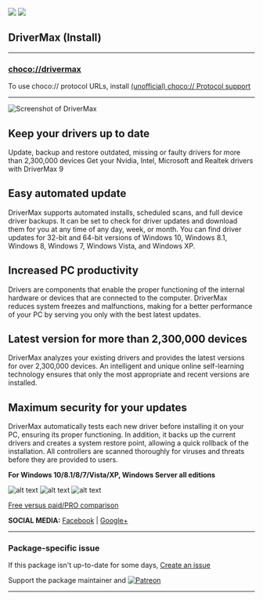 [![](https://img.shields.io/chocolatey/v/drivermax?color=green&label=drivermax)](https://chocolatey.org/packages/drivermax) [![](https://img.shields.io/chocolatey/dt/drivermax)](https://chocolatey.org/packages/drivermax)

## DriverMax (Install)

---

### [choco://drivermax](choco://drivermax)
To use choco:// protocol URLs, install [(unofficial) choco:// Protocol support ](https://chocolatey.org/packages/choco-protocol-support)

---


![Screenshot of DriverMax](https://www.innovative-sol.com/assets/images/Screenshots/dmx/drivermax-1.PNG)

## Keep your drivers up to date

Update, backup and restore outdated, missing or faulty drivers for more than 2,300,000 devices 
Get your Nvidia, Intel, Microsoft and Realtek drivers with DriverMax 9

## Easy automated update
DriverMax supports automated installs, scheduled scans, and full device driver backups. It can be set to check for driver updates and download them for you at any time of any day, week, or month. You can find driver updates for 32-bit and 64-bit versions of Windows 10, Windows 8.1, Windows 8, Windows 7, Windows Vista, and Windows XP.

## Increased PC productivity
Drivers are components that enable the proper functioning of the internal hardware or devices that are connected to the computer. DriverMax reduces system freezes and malfunctions, making for a better performance of your PC by serving you only with the best latest updates.

## Latest version for more than 2,300,000 devices
DriverMax analyzes your existing drivers and provides the latest versions for over 2,300,000 devices. An intelligent and unique online self-learning technology ensures that only the most appropriate and recent versions are installed.

## Maximum security for your updates
DriverMax automatically tests each new driver before installing it on your PC, ensuring its proper functioning. In addition, it backs up the current drivers and creates a system restore point, allowing a quick rollback of the installation. All controllers are scanned thoroughly for viruses and threats before they are provided to users.

**For Windows 10/8.1/8/7/Vista/XP, Windows Server all editions**

![alt text](https://www.drivermax.com/images/microsoft-certified.png)
![alt text](https://www.drivermax.com/images/softpedia.png)
![alt text](https://www.drivermax.com/images/cnet-rating.png)

[Free versus paid/PRO comparison](https://www.drivermax.com/download.htm)

**SOCIAL MEDIA:**
[Facebook](https://www.facebook.com/DriverMax-Software-Community-133223258991/) | [Google+](https://plus.google.com/u/0/105403154521904418668)

---

### Package-specific issue
If this package isn't up-to-date for some days, [Create an issue](https://github.com/tunisiano187/Chocolatey-packages/issues/new/choose)

Support the package maintainer and [![Patreon](https://cdn.jsdelivr.net/gh/tunisiano187/Chocolatey-packages@d15c4e19c709e7148588d4523ffc6dd3cd3c7e5e/icons/patreon.png)](https://www.patreon.com/tunisiano)

---
